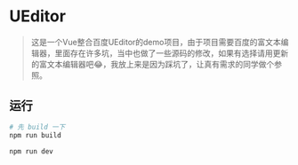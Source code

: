 # UEditor

> 这是一个Vue整合百度UEditor的demo项目，由于项目需要百度的富文本编辑器，里面存在许多坑，当中也做了一些源码的修改，如果有选择请用更新的富文本编辑器吧😂，我放上来是因为踩坑了，让真有需求的同学做个参照。

## 运行

``` bash
# 先 build 一下
npm run build

npm run dev

```
